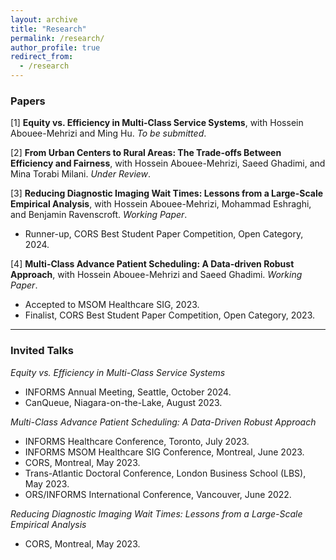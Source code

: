 ```yaml
---
layout: archive
title: "Research"
permalink: /research/
author_profile: true
redirect_from:
  - /research
---
```


### Papers

[1] **Equity vs. Efficiency in Multi-Class Service Systems**, with Hossein Abouee-Mehrizi and Ming Hu. *To be submitted*.

[2] **From Urban Centers to Rural Areas: The Trade-offs Between Efficiency and Fairness**, with Hossein Abouee-Mehrizi, Saeed Ghadimi, and Mina Torabi Milani. *Under Review*.

[3] **Reducing Diagnostic Imaging Wait Times: Lessons from a Large-Scale Empirical Analysis**, with Hossein Abouee-Mehrizi, Mohammad Eshraghi, and Benjamin Ravenscroft. *Working Paper*.
- Runner-up, CORS Best Student Paper Competition, Open Category, 2024.

[4] **Multi-Class Advance Patient Scheduling: A Data-driven Robust Approach**, with Hossein Abouee-Mehrizi and Saeed Ghadimi. *Working Paper*.
- Accepted to MSOM Healthcare SIG, 2023.
- Finalist, CORS Best Student Paper Competition, Open Category, 2023.

---

### Invited Talks

*Equity vs. Efficiency in Multi-Class Service Systems*
- INFORMS Annual Meeting, Seattle, October 2024.
- CanQueue, Niagara-on-the-Lake, August 2023.

*Multi-Class Advance Patient Scheduling: A Data-Driven Robust Approach*
- INFORMS Healthcare Conference, Toronto, July 2023.
- INFORMS MSOM Healthcare SIG Conference, Montreal, June 2023.
- CORS, Montreal, May 2023.
- Trans-Atlantic Doctoral Conference, London Business School (LBS), May 2023.
- ORS/INFORMS International Conference, Vancouver, June 2022.

*Reducing Diagnostic Imaging Wait Times: Lessons from a Large-Scale Empirical Analysis*
- CORS, Montreal, May 2023.


